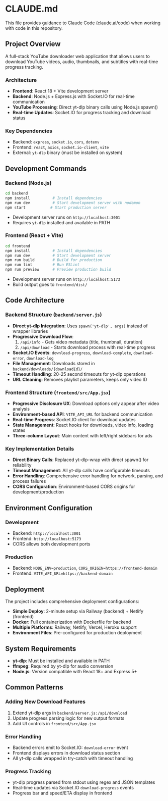 # CLAUDE.md

This file provides guidance to Claude Code (claude.ai/code) when working with code in this repository.

## Project Overview

A full-stack YouTube downloader web application that allows users to download YouTube videos, audio, thumbnails, and subtitles with real-time progress tracking.

### Architecture
- **Frontend**: React 18 + Vite development server
- **Backend**: Node.js + Express.js with Socket.IO for real-time communication
- **YouTube Processing**: Direct yt-dlp binary calls using Node.js spawn() 
- **Real-time Updates**: Socket.IO for progress tracking and download status

### Key Dependencies
- Backend: `express`, `socket.io`, `cors`, `dotenv`
- Frontend: `react`, `axios`, `socket.io-client`, `vite`
- External: `yt-dlp` binary (must be installed on system)

## Development Commands

### Backend (Node.js)
```bash
cd backend
npm install          # Install dependencies
npm run dev          # Start development server with nodemon
npm start           # Start production server
```
- Development server runs on `http://localhost:3001`
- Requires `yt-dlp` installed and available in PATH

### Frontend (React + Vite)
```bash
cd frontend
npm install          # Install dependencies  
npm run dev          # Start development server
npm run build        # Build for production
npm run lint         # Run ESLint
npm run preview      # Preview production build
```
- Development server runs on `http://localhost:5173`
- Build output goes to `frontend/dist/`

## Code Architecture

### Backend Structure (`backend/server.js`)
- **Direct yt-dlp Integration**: Uses `spawn('yt-dlp', args)` instead of wrapper libraries
- **Progressive Download Flow**: 
  1. `/api/info` - Gets video metadata (title, thumbnail, duration)
  2. `/api/download` - Starts download process with real-time progress
- **Socket.IO Events**: `download-progress`, `download-complete`, `download-error`, `download-log`
- **File Management**: Downloads stored in `backend/downloads/{downloadId}/`
- **Timeout Handling**: 20-25 second timeouts for yt-dlp operations
- **URL Cleaning**: Removes playlist parameters, keeps only video ID

### Frontend Structure (`frontend/src/App.jsx`)
- **Progressive Disclosure UX**: Download options only appear after video analysis
- **Environment-based API**: `VITE_API_URL` for backend communication
- **Real-time Progress**: Socket.IO client for download updates
- **State Management**: React hooks for downloads, video info, loading states
- **Three-column Layout**: Main content with left/right sidebars for ads

### Key Implementation Details
- **Direct Binary Calls**: Replaced yt-dlp-wrap with direct spawn() for reliability
- **Timeout Management**: All yt-dlp calls have configurable timeouts
- **Error Handling**: Comprehensive error handling for network, parsing, and process failures
- **CORS Configuration**: Environment-based CORS origins for development/production

## Environment Configuration

### Development
- Backend: `http://localhost:3001`  
- Frontend: `http://localhost:5173`
- CORS allows both development ports

### Production
- Backend: `NODE_ENV=production`, `CORS_ORIGIN=https://frontend-domain`
- Frontend: `VITE_API_URL=https://backend-domain`

## Deployment

The project includes comprehensive deployment configurations:
- **Simple Deploy**: 2-minute setup via Railway (backend) + Netlify (frontend)
- **Docker**: Full containerization with Dockerfile for backend
- **Multiple Platforms**: Railway, Netlify, Vercel, Heroku support
- **Environment Files**: Pre-configured for production deployment

## System Requirements

- **yt-dlp**: Must be installed and available in PATH
- **ffmpeg**: Required by yt-dlp for audio conversion
- **Node.js**: Version compatible with React 18+ and Express 5+

## Common Patterns

### Adding New Download Features
1. Extend yt-dlp args in `backend/server.js:/api/download`
2. Update progress parsing logic for new output formats
3. Add UI controls in `frontend/src/App.jsx`

### Error Handling
- Backend errors emit to Socket.IO: `download-error` event
- Frontend displays errors in download status section
- All yt-dlp calls wrapped in try-catch with timeout handling

### Progress Tracking
- yt-dlp progress parsed from stdout using regex and JSON templates
- Real-time updates via Socket.IO `download-progress` events
- Progress bar and speed/ETA display in frontend